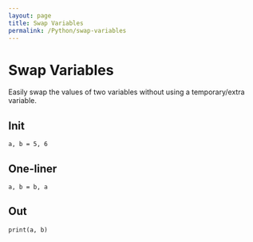 ```yaml
---
layout: page
title: Swap Variables
permalink: /Python/swap-variables
---
```


# Swap Variables
Easily swap the values of two variables without using a temporary/extra variable.

## Init
```
a, b = 5, 6
```

## One-liner
```
a, b = b, a
```

## Out
```
print(a, b)
```

